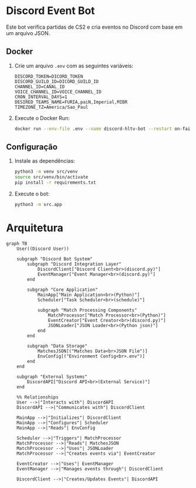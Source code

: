 
# Discord Event Bot

Este bot verifica partidas de CS2 e cria eventos no Discord com base em um arquivo JSON.

## Docker 

1. Crie um arquivo `.env` com as seguintes variáveis:
   ```
   DISCORD_TOKEN=DICORD_TOKEN
   DISCORD_GUILD_ID=DICORD_GUILD_ID
   CHANNEL_ID=CANAL_ID
   VOICE_CHANNEL_ID=VOICE_CHANNEL_ID
   CRON_INTERVAL_DAYS=1
   DESIRED_TEAMS_NAME=FURIA,paiN,Imperial,MIBR
   TIMEZONE_TZ=America/Sao_Paul
   ```

2. Execute o Docker Run:
   ```bash
   docker run --env-file .env --name discord-hltv-bot --restart on-failure -d lorthe/discord-hltv-matches:latest
   ```

## Configuração

1. Instale as dependências:
   ```bash
   python3 -m venv src/venv
   source src/venv/bin/activate
   pip install -r requirements.txt
   ```

2. Execute o bot:
   ```bash
   python3 -m src.app
   ```

# Arquitetura

```mermaid
graph TB
    User((Discord User))
    
    subgraph "Discord Bot System"
        subgraph "Discord Integration Layer"
            DiscordClient["Discord Client<br>(discord.py)"]
            EventManager["Event Manager<br>(discord.py)"]
        end
        
        subgraph "Core Application"
            MainApp["Main Application<br>(Python)"]
            Scheduler["Task Scheduler<br>(schedule)"]
            
            subgraph "Match Processing Components"
                MatchProcessor["Match Processor<br>(Python)"]
                EventCreator["Event Creator<br>(discord.py)"]
                JSONLoader["JSON Loader<br>(Python json)"]
            end
        end
        
        subgraph "Data Storage"
            MatchesJSON[("Matches Data<br>JSON File")]
            EnvConfig[("Environment Config<br>.env")]
        end
    end
    
    subgraph "External Systems"
        DiscordAPI["Discord API<br>(External Service)"]
    end

    %% Relationships
    User -->|"Interacts with"| DiscordAPI
    DiscordAPI -->|"Communicates with"| DiscordClient
    
    MainApp -->|"Initializes"| DiscordClient
    MainApp -->|"Configures"| Scheduler
    MainApp -->|"Reads"| EnvConfig
    
    Scheduler -->|"Triggers"| MatchProcessor
    MatchProcessor -->|"Reads"| MatchesJSON
    MatchProcessor -->|"Uses"| JSONLoader
    MatchProcessor -->|"Creates events via"| EventCreator
    
    EventCreator -->|"Uses"| EventManager
    EventManager -->|"Manages events through"| DiscordClient
    
    DiscordClient -->|"Creates/Updates Events"| DiscordAPI
```
